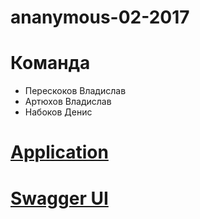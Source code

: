# ananymous-02-2017

# Команда
* Перескоков Владислав
* Артюхов Владислав
* Набоков Денис

# [Application](ananymous.herokuapp.com)  
# [Swagger UI](https://app.swaggerhub.com/api/Chocco-Crokko/users/1.0.0)
